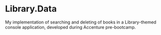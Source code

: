 # Library.Data

My implementation of searching and deleting of books in a Library-themed console application, developed during Accenture pre-bootcamp. 
